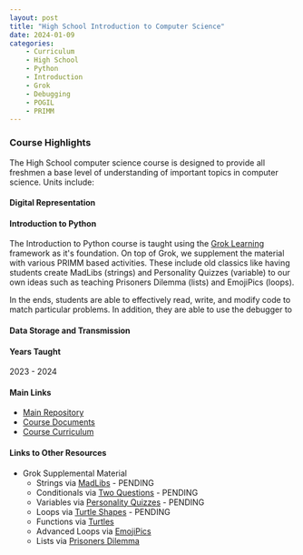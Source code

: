 ```yaml
---
layout: post
title: "High School Introduction to Computer Science"
date: 2024-01-09
categories:
    - Curriculum
    - High School
    - Python
    - Introduction
    - Grok
    - Debugging
    - POGIL
    - PRIMM
---
```


### Course Highlights

The High School computer science course is designed to provide all freshmen
a base level of understanding of important topics in computer science. Units
include:

#### Digital Representation

#### Introduction to Python

The Introduction to Python course is taught using the [Grok Learning](https://groklearning.com)
framework as it's foundation. On top of Grok, we supplement the material with
various PRIMM based activities. These include old classics like having students
create MadLibs (strings) and Personality Quizzes (variable) to our own ideas
such as teaching Prisoners Dilemma (lists) and EmojiPics (loops).

In the ends, students are able to effectively read, write, and modify code to
match particular problems. In addition, they are able to use the debugger to

#### Data Storage and Transmission

#### Years Taught

2023 - 2024

#### Main Links

- [Main Repository](https://github.com/holycrap872/ML-AI)
- [Course Documents](https://github.com/holycrap872/ML-AI/tree/mainline/CourseMaterial/course_documents)
- [Course Curriculum](https://github.com/holycrap872/ML-AI/tree/mainline/CourseMaterial)

#### Links to Other Resources

- Grok Supplemental Material
    - Strings via [MadLibs]() - PENDING
    - Conditionals via [Two Questions]() - PENDING
    - Variables via [Personality Quizzes]() - PENDING
    - Loops via [Turtle Shapes]() - PENDING
    - Functions via [Turtles](https://docs.google.com/document/d/1nuLRRCuIOU1Zo1gXZ4k0tzFMrFzH-8KSoizjojTbjrs/edit?usp=sharing)
    - Advanced Loops via [EmojiPics](https://docs.google.com/document/d/1eRyqf4Wh6QenNvJX7IhwrWWl2eKnvaMdclrB-PerWaM/edit?usp=sharing)
    - Lists via [Prisoners Dilemma](https://docs.google.com/document/d/1iJNkXb0R5W_jMuB-XOxgN02fbZqsR9DcLtz0XxeW7jg/edit?usp=sharing)
